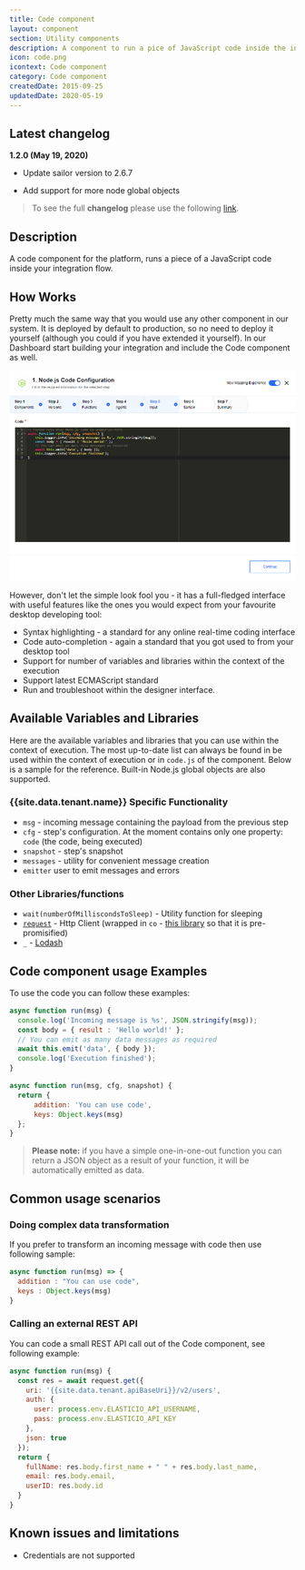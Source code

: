 ```yaml
---
title: Code component
layout: component
section: Utility components
description: A component to run a pice of JavaScript code inside the integration.
icon: code.png
icontext: Code component
category: Code component
createdDate: 2015-09-25
updatedDate: 2020-05-19
---
```


## Latest changelog

**1.2.0 (May 19, 2020)**

* Update sailor version to 2.6.7

* Add support for more node global objects

> To see the full **changelog** please use the following [link](/components/code/changelog).

## Description

A code component for the platform, runs a piece of a JavaScript code inside your
integration flow.

## How Works

Pretty much the same way that you would use any other component in our system.
It is deployed by default to production, so no need to deploy it yourself
(although you could if you have extended it yourself). In our Dashboard start
building your integration and include the Code component as well.

![Node.js interface](img/code-input.png)

However, don't let the simple look fool you - it has a full-fledged interface
with useful features like the ones you would expect from your
favourite desktop developing tool:

*   Syntax highlighting - a standard for any online real-time coding interface
*   Code auto-completion - again a standard that you got used to from your desktop tool
*   Support for number of variables and libraries within the context of the execution
*   Support latest ECMAScript standard
*   Run and troubleshoot within the designer interface.

## Available Variables and Libraries

Here are the available variables and libraries that you can use within the context
of execution. The most up-to-date list can always be found in be used within the context of execution or in `code.js` of the component. Below is a sample for the reference.
Built-in Node.js global objects are also supported.

### {{site.data.tenant.name}} Specific Functionality

- `msg` - incoming message containing the payload from the previous step
- `cfg` - step's configuration. At the moment contains only one property: `code` (the code, being executed)
- `snapshot` - step's snapshot
- `messages` - utility for convenient message creation
- `emitter` user to emit messages and errors

### Other Libraries/functions

- `wait(numberOfMilliscondsToSleep)` - Utility function for sleeping
- [`request`](https://github.com/request/request) - Http Client (wrapped in `co` - [this library](https://www.npmjs.com/package/co-request) so that it is pre-promisified)
- `_` - [Lodash](https://lodash.com/)

## Code component usage Examples

To use the code you can follow these examples:

```javascript
async function run(msg) {
  console.log('Incoming message is %s', JSON.stringify(msg));
  const body = { result : 'Hello world!' };
  // You can emit as many data messages as required
  await this.emit('data', { body });
  console.log('Execution finished');
}
```

```javascript
async function run(msg, cfg, snapshot) {
  return {
      addition: 'You can use code',
      keys: Object.keys(msg)
  };
}
```

> **Please note:** if you have a simple one-in-one-out function you can return a
> JSON object as a result of your function, it will be automatically emitted as data.

## Common usage scenarios

### Doing complex data transformation

If you prefer to transform an incoming message with code then use following sample:

```javascript
async function run(msg) => {
  addition : "You can use code",
  keys : Object.keys(msg)
}
```

### Calling an external REST API

You can code a small REST API call out of the Code component, see
following example:

```javascript
async function run(msg) {
  const res = await request.get({
    uri: '{{site.data.tenant.apiBaseUri}}/v2/users',
    auth: {
      user: process.env.ELASTICIO_API_USERNAME,
      pass: process.env.ELASTICIO_API_KEY
    },
    json: true
  });
  return {
    fullName: res.body.first_name + " " + res.body.last_name,
    email: res.body.email,
    userID: res.body.id
  }
}
```

## Known issues and limitations

-   Credentials are not supported
